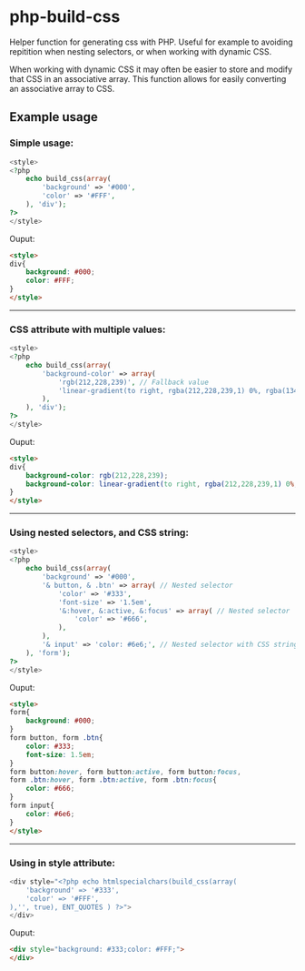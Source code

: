 # php-build-css
Helper function for generating css with PHP.
Useful for example to avoiding repitition when nesting selectors, or when working with dynamic CSS.

When working with dynamic CSS it may often be easier to store and modify that CSS in an associative array.
This function allows for easily converting an associative array to CSS.

## Example usage

### Simple usage:
```php
<style>
<?php
	echo build_css(array(
		'background' => '#000',
		'color' => '#FFF',
	), 'div');
?>
</style>
```
Ouput:
```html
<style>
div{
	background: #000;
	color: #FFF;
}
</style>
```
---
### CSS attribute with multiple values:
```php
<style>
<?php
	echo build_css(array(
		'background-color' => array(
			'rgb(212,228,239)', // Fallback value
			'linear-gradient(to right, rgba(212,228,239,1) 0%, rgba(134,174,204,1) 100%)'
		),
	), 'div');
?>
</style>
```
Ouput:
```html
<style>
div{
	background-color: rgb(212,228,239);
	background-color: linear-gradient(to right, rgba(212,228,239,1) 0%, rgba(134,174,204,1) 100%);
}
</style>
```
---
### Using nested selectors, and CSS string:
```php
<style>
<?php
	echo build_css(array(
		'background' => '#000',
		'& button, & .btn' => array( // Nested selector
			'color' => '#333',
			'font-size' => '1.5em',
			'&:hover, &:active, &:focus' => array( // Nested selector
				'color' => '#666',
			),
		),
		'& input' => 'color: #6e6;', // Nested selector with CSS string
	), 'form');
?>
</style>
```
Ouput:
```html
<style>
form{
	background: #000;
}
form button, form .btn{
	color: #333;
	font-size: 1.5em;
}
form button:hover, form button:active, form button:focus,
form .btn:hover, form .btn:active, form .btn:focus{
	color: #666;
}
form input{
	color: #6e6;
}
</style>
```
---
### Using in style attribute:
```php
<div style="<?php echo htmlspecialchars(build_css(array(
	'background' => '#333',
	'color' => '#FFF',
),'', true), ENT_QUOTES ) ?>">
</div>
```
Ouput:
```html
<div style="background: #333;color: #FFF;">
</div>
```